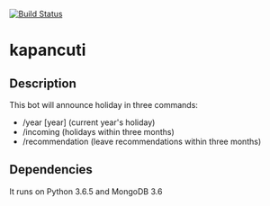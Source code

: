 [![Build Status](https://travis-ci.org/swallowstalker/kapancuti.svg?branch=master)](https://travis-ci.org/swallowstalker/kapancuti)
# kapancuti

## Description

This bot will announce holiday in three commands:
- /year [year] (current year's holiday)
- /incoming (holidays within three months)
- /recommendation (leave recommendations within three months)

## Dependencies

It runs on Python 3.6.5 and MongoDB 3.6